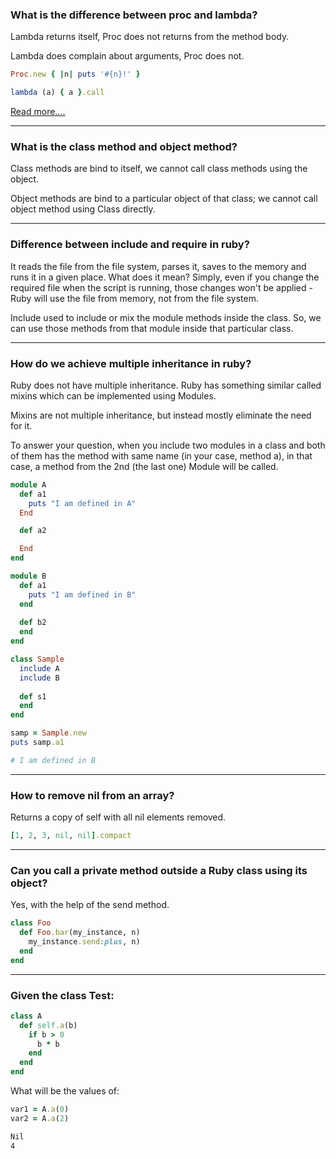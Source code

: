 ### What is the difference between proc and lambda? 

Lambda returns itself, Proc does not returns from the method body. 

Lambda does complain about arguments, Proc does not.  

```ruby
Proc.new { |n| puts '#{n}!' } 
```

```ruby
lambda (a) { a }.call 
```  

[Read more....](https://blog.appsignal.com/2018/09/04/ruby-magic-closures-in-ruby-blocks-procs-and-lambdas.html)
***

### What is the class method and object method? 

Class methods are bind to itself, we cannot call class methods using the object. 

Object methods are bind to a particular object of that class; we cannot call object method using Class directly.
***

### Difference between include and require in ruby?

It reads the file from the file system, parses it, saves to the memory and runs it in a given place. What does it mean? Simply, even if you change the required file when the script is running, those changes won't be applied - Ruby will use the file from memory, not from the file system. 

Include used to include or mix the module methods inside the class. So, we can use those methods from that module inside that particular class.
***

### How do we achieve multiple inheritance in ruby? 

Ruby does not have multiple inheritance. Ruby has something similar called mixins which can be implemented using Modules. 

Mixins are not multiple inheritance, but instead mostly eliminate the need for it. 

To answer your question, when you include two modules in a class and both of them has the method with same name (in your case, method a), in that case, a method from the 2nd (the last one) Module will be called. 

```ruby
module A 
  def a1   
    puts "I am defined in A"
  End 

  def a2 

  End 
end 

module B 
  def a1
    puts "I am defined in B"
  end
  
  def b2
  end
end
```
```ruby
class Sample
  include A
  include B
  
  def s1
  end
end

samp = Sample.new
puts samp.a1

# I am defined in B
```
****

### How to remove nil from an array? 
Returns a copy of self with all nil elements removed.

```ruby
[1, 2, 3, nil, nil].compact 
```
***

### Can you call a private method outside a Ruby class using its object? 

Yes, with the help of the send method. 

```ruby
class Foo
  def Foo.bar(my_instance, n) 
    my_instance.send:plus, n)
  end
end
```
***

### Given the class Test: 

```ruby
class A 
  def self.a(b) 
    if b > 0 
      b * b 
    end 
  end 
end 
```

What will be the values of: 

```ruby
var1 = A.a(0) 
var2 = A.a(2) 
```
```bash
Nil 
4
```





